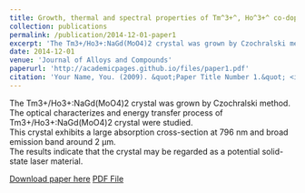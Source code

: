 ```yaml
---
title: Growth, thermal and spectral properties of Tm^3+^, Ho^3+^ co-doped NaGd(MoO~4~)~2~ crystal
collection: publications
permalink: /publication/2014-12-01-paper1
excerpt: 'The Tm3+/Ho3+:NaGd(MoO4)2 crystal was grown by Czochralski method.<br>The optical characterizes and energy transfer process of Tm3+/Ho3+:NaGd(MoO4)2 crystal were studied.<br>This crystal exhibits a large absorption cross-section at 796 nm and broad emission band around 2 μm.<br>The results indicate that the crystal may be regarded as a potential solid-state laser material.'
date: 2014-12-01
venue: 'Journal of Alloys and Compounds'
paperurl: 'http://academicpages.github.io/files/paper1.pdf'
citation: 'Your Name, You. (2009). &quot;Paper Title Number 1.&quot; <i><b>Journal of Alloys and Compounds</b></i>. 615: 482-487.'
---
```

The Tm3+/Ho3+:NaGd(MoO4)2 crystal was grown by Czochralski method.<br>The optical characterizes and energy transfer process of Tm3+/Ho3+:NaGd(MoO4)2 crystal were studied.<br>This crystal exhibits a large absorption cross-section at 796 nm and broad emission band around 2 μm.<br>The results indicate that the crystal may be regarded as a potential solid-state laser material.

[Download paper here](https://doi.org/10.1016/j.jallcom.2014.06.084)
[PDF File](/files/paper1.pdf)
